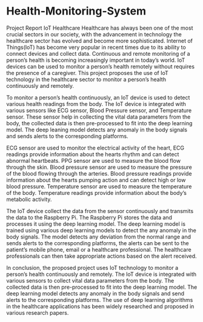 # Health-Monitoring-System

Project Report
IoT Healthcare
Healthcare has always been one of the most crucial sectors in our society, with the advancement in technology the healthcare sector has evolved and become more sophisticated. Internet of Things(IoT) has become very popular in recent times due to its ability to connect devices and collect data. Continuous and remote monitoring of a person’s health is becoming increasingly important in today’s world. IoT devices can be used to monitor a person’s health remotely without requires the presence of a caregiver. This project proposes the use of IoT technology in the healthcare sector to monitor a person’s health continuously and remotely.

To monitor a person’s health continuously, an IoT device is used to detect various health readings from the body. The IoT device is integrated with various sensors like ECG sensor, Blood Pressure sensor, and Temperature sensor. These sensor help in collecting the vital data parameters from the body, the collected data is then pre-processed to fit into the deep learning model. The deep leaning model detects any anomaly in the body signals and sends alerts to the corresponding platforms.

ECG sensor are used to monitor the electrical activity of the heart, ECG readings provide information about the hearts rhythm and can detect abnormal heartbeats. PPG sensor are used to measure the blood flow through the skin. Blood pressure sensor are used to measure the pressure of the blood flowing through the arteries. Blood pressure readings provide information about the hearts pumping action and can detect high or low blood pressure. Temperature sensor are used to measure the temperature of the body. Temperature readings provide information about the body’s metabolic activity.

The IoT device collect the data from the sensor continuously and transmits the data to the Raspberry Pi. The Raspberry Pi stores the data and processes it using the deep learning model. The deep learning model is trained using various deep learning models to detect the any anomaly in the body signals. The model detects any deviation from the normal range and sends alerts to the corresponding platforms, the alerts can be sent to the patient’s mobile phone, email or a healthcare professional. The healthcare professionals can then take appropriate actions based on the alert received.

In conclusion, the proposed project uses IoT technology to monitor a person’s health continuously and remotely. The IoT device is integrated with various sensors to collect vital data parameters from the body. The collected data is then pre-processed to fit into the deep learning model. The deep learning model detects any anomaly in the body signals and send alerts to the corresponding platforms. The use of deep learning algorithms in the healthcare applications has been widely researched and proposed in various research papers. 
